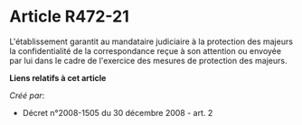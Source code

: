 # Article R472-21

L'établissement garantit au mandataire judiciaire à la protection des majeurs la confidentialité de la correspondance reçue à
son attention ou envoyée par lui dans le cadre de l'exercice des mesures de protection des majeurs.

**Liens relatifs à cet article**

_Créé par_:

  - Décret n°2008-1505 du 30 décembre 2008 - art. 2
